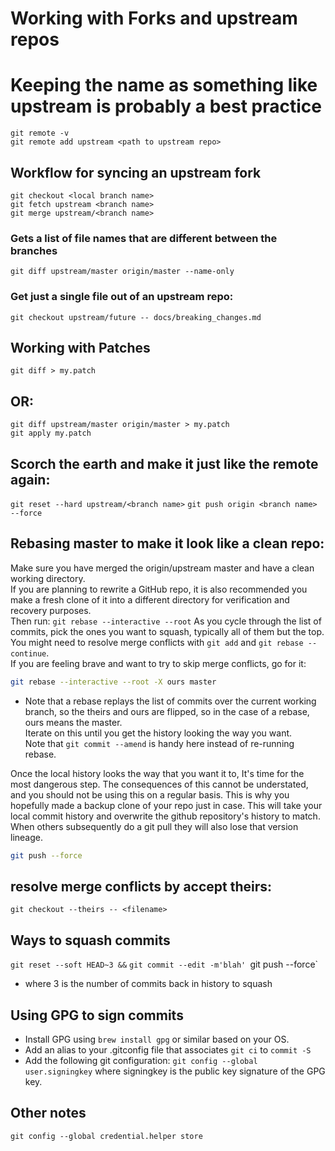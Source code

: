 # Working with Forks and upstream repos
# Keeping the name as something like upstream is probably a best practice
```
git remote -v
git remote add upstream <path to upstream repo>
```

## Workflow for syncing an upstream fork
```
git checkout <local branch name>
git fetch upstream <branch name>
git merge upstream/<branch name>
```

### Gets a list of file names that are different between the branches
`git diff upstream/master origin/master --name-only`

### Get just a single file out of an upstream repo:
`git checkout upstream/future -- docs/breaking_changes.md`

## Working with Patches
`git diff > my.patch`
## OR: 
```
git diff upstream/master origin/master > my.patch
git apply my.patch
```

## Scorch the earth and make it just like the remote again:
`git reset --hard upstream/<branch name>`
`git push origin <branch name> --force`

## Rebasing master to make it look like a clean repo:
Make sure you have merged the origin/upstream master and have a clean working directory.  
If you are planning to rewrite a GitHub repo, it is also recommended you make a fresh clone of it into a different directory for verification and recovery purposes.  
Then run:
`git rebase --interactive --root`
As you cycle through the list of commits, pick the ones you want to squash, typically all of them but the top.  
You might need to resolve merge conflicts with `git add` and `git rebase --continue`.  
If you are feeling brave and want to try to skip merge conflicts, go for it:
```bash
git rebase --interactive --root -X ours master
```
* Note that a rebase replays the list of commits over the current working branch, so the theirs and ours are flipped, so in the case of a rebase, ours means the master.  
Iterate on this until you get the history looking the way you want.  
Note that `git commit --amend` is handy here instead of re-running rebase.

Once the local history looks the way that you want it to, It's time for the most dangerous step.  The consequences of this cannot be understated, and you should not be using this on a regular basis.  This is why you hopefully made a backup clone of your repo just in case.  This will take your local commit history and overwrite the github repository's history to match.  When others subsequently do a git pull they will also lose that version lineage.  
```bash
git push --force
```

## resolve merge conflicts by accept theirs:
`git checkout --theirs -- <filename>`

## Ways to squash commits
`git reset --soft HEAD~3 &&`
`git commit --edit -m'blah'
`git push --force`
* where 3 is the number of commits back in history to squash

## Using GPG to sign commits
* Install GPG using `brew install gpg` or similar based on your OS.
* Add an alias to your .gitconfig file that associates `git ci` to `commit -S`
* Add the following git configuration: `git config --global user.signingkey` where signingkey is the public key signature of the GPG key. 

## Other notes
`git config --global credential.helper store`
